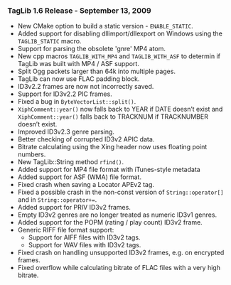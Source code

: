 ### TagLib 1.6 Release - September 13, 2009

-   New CMake option to build a static version - `ENABLE_STATIC`.
-   Added support for disabling dllimport/dllexport on Windows using the
    `TAGLIB_STATIC` macro.
-   Support for parsing the obsolete 'gnre' MP4 atom.
-   New cpp macros `TAGLIB_WITH_MP4` and `TAGLIB_WITH_ASF` to determin
    if TagLib was built with MP4 / ASF support.
-   Split Ogg packets larger than 64k into multiple pages.
-   TagLib can now use FLAC padding block.
-   ID3v2.2 frames are now not incorrectly saved.
-   Support for ID3v2.2 PIC frames.
-   Fixed a bug in `ByteVectorList::split()`.
-   `XiphComment::year()` now falls back to YEAR if DATE doesn’t exist and
    `XiphComment::year()` falls back to TRACKNUM if TRACKNUMBER doesn’t
    exist.
-   Improved ID3v2.3 genre parsing.
-   Better checking of corrupted ID3v2 APIC data.
-   Bitrate calculating using the Xing header now uses floating point
    numbers.
-   New TagLib::String method `rfind()`.
-   Added support for MP4 file format with iTunes-style metadata
-   Added support for ASF (WMA) file format.
-   Fixed crash when saving a Locator APEv2 tag.
-   Fixed a possible crash in the non-const version of
    `String::operator[]` and in `String::operator+=`.
-   Added support for PRIV ID3v2 frames.
-   Empty ID3v2 genres are no longer treated as numeric ID3v1 genres.
-   Added support for the POPM (rating / play count) ID3v2 frame.
-   Generic RIFF file format support:
    -   Support for AIFF files with ID3v2 tags.
    -   Support for WAV files with ID3v2 tags.
-   Fixed crash on handling unsupported ID3v2 frames, e.g. on encrypted
    frames.
-   Fixed overflow while calculating bitrate of FLAC files with a very
    high bitrate.

